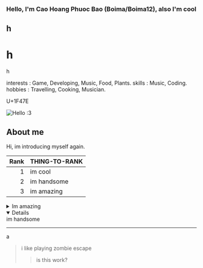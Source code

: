 ### Hello, I'm Cao Hoang Phuoc Bao (Boima/Boima12), also I'm cool
## h
# h
h
<!--- 
add your interests, skills, hobbies, or a fun fact about yourself.
--->

interests : Game, Developing, Music, Food, Plants.
skills : Music, Coding.
hobbies : Travelling, Cooking, Musician.

U+1F47E


<!--- image/picture --->
<picture>
  <img alt="Hello :3" src="https://images.pexels.com/photos/406014/pexels-photo-406014.jpeg?auto=compress&cs=tinysrgb&w=1260&h=750&dpr=2">
</picture>


## About me
Hi, im introducing myself again.

<!--- table --->

| Rank | THING-TO-RANK |
|-----:|---------------|
|     1|   im cool     |
|     2|   im handsome |
|     3|   im amazing  |

<!--- collapsed section --->
<details>
<summary>Im amazing</summary>
im cool
</details>

<details open>
im handsome
</details>

<!--- horizontal rule & quote --->
---
a
> i like playing zombie escape
>> is this work?

